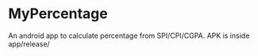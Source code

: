 # MyPercentage
An android app to calculate percentage from SPI/CPI/CGPA.
APK is inside app/release/
